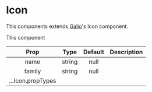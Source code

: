 # Icon

This components extends [Galio](http://galio.io)'s Icon component. 

This component

|        Prop       |  Type  | Default | Description |
|:-----------------:|:------:|:-------:|:-----------:|
|        name       | string |   null  |             |
|       family      | string |   null  |             |
| ...Icon.propTypes |        |         |             |